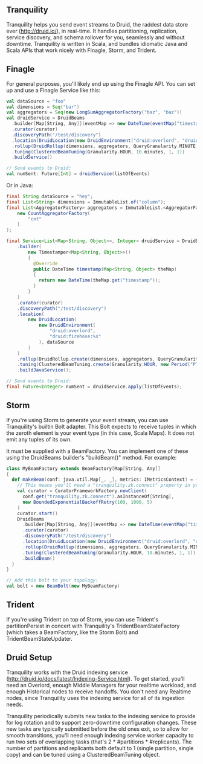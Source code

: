 ## Tranquility

Tranquility helps you send event streams to Druid, the raddest data store ever (http://druid.io/), in real-time. It
handles partitioning, replication, service discovery, and schema rollover for you, seamlessly and without downtime.
Tranquility is written in Scala, and bundles idiomatic Java and Scala APIs that work nicely with Finagle, Storm, and
Trident.

## Finagle

For general purposes, you'll likely end up using the Finagle API. You can set up and use a Finagle Service like this:

```scala
val dataSource = "foo"
val dimensions = Seq("bar")
val aggregators = Seq(new LongSumAggregatorFactory("baz", "baz"))
val druidService = DruidBeams
  .builder[Map[String, Any]](eventMap => new DateTime(eventMap("timestamp")))
  .curator(curator)
  .discoveryPath("/test/discovery")
  .location(DruidLocation(new DruidEnvironment("druid:overlord", "druid:firehose:%s"), dataSource))
  .rollup(DruidRollup(dimensions, aggregators, QueryGranularity.MINUTE))
  .tuning(ClusteredBeamTuning(Granularity.HOUR, 10.minutes, 1, 1))
  .buildService()

// Send events to Druid:
val numSent: Future[Int] = druidService(listOfEvents)
```

Or in Java:

```java
final String dataSource = "hey";
final List<String> dimensions = ImmutableList.of("column");
final List<AggregatorFactory> aggregators = ImmutableList.<AggregatorFactory>of(
    new CountAggregatorFactory(
        "cnt"
    )
);

final Service<List<Map<String, Object>>, Integer> druidService = DruidBeams
    .builder(
        new Timestamper<Map<String, Object>>()
        {
          @Override
          public DateTime timestamp(Map<String, Object> theMap)
          {
            return new DateTime(theMap.get("timestamp"));
          }
        }
    )
    .curator(curator)
    .discoveryPath("/test/discovery")
    .location(
        new DruidLocation(
            new DruidEnvironment(
                "druid:overlord",
                "druid:firehose:%s"
            ), dataSource
        )
    )
    .rollup(DruidRollup.create(dimensions, aggregators, QueryGranularity.MINUTE))
    .tuning(ClusteredBeamTuning.create(Granularity.HOUR, new Period("PT0M"), new Period("PT10M"), 1, 1))
    .buildJavaService();

// Send events to Druid:
final Future<Integer> numSent = druidService.apply(listOfEvents);
```

## Storm

If you're using Storm to generate your event stream, you can use Tranquility's builtin Bolt adapter. This Bolt expects
to receive tuples in which the zeroth element is your event type (in this case, Scala Maps). It does not emit any
tuples of its own.

It must be supplied with a BeamFactory. You can implement one of these using the DruidBeams builder's "buildBeam()"
method. For example:

```scala
class MyBeamFactory extends BeamFactory[Map[String, Any]]
{
  def makeBeam(conf: java.util.Map[_, _], metrics: IMetricsContext) = {
    // This means you'll need a "tranquility.zk.connect" property in your Storm topology.
    val curator = CuratorFrameworkFactory.newClient(
      conf.get("tranquility.zk.connect").asInstanceOf[String],
      new BoundedExponentialBackoffRetry(100, 1000, 5)
    )
    curator.start()
    DruidBeams
      .builder[Map[String, Any]](eventMap => new DateTime(eventMap("timestamp")))
      .curator(curator)
      .discoveryPath("/test/discovery")
      .location(DruidLocation(new DruidEnvironment("druid:overlord", "druid:firehose:%s"), dataSource))
      .rollup(DruidRollup(dimensions, aggregators, QueryGranularity.MINUTE))
      .tuning(ClusteredBeamTuning(Granularity.HOUR, 10.minutes, 1, 1))
      .buildBeam()
  }
}

// Add this bolt to your topology:
val bolt = new BeamBolt(new MyBeamFactory)
```

## Trident

If you're using Trident on top of Storm, you can use Trident's partitionPersist in concert with Tranquility's
TridentBeamStateFactory (which takes a BeamFactory, like the Storm Bolt) and TridentBeamStateUpdater.

## Druid Setup

Tranquility works with the Druid indexing service (http://druid.io/docs/latest/Indexing-Service.html). To get started, you'll need an Overlord, enough Middle Managers for your realtime workload, and enough Historical nodes to receive handoffs. You don't need any Realtime nodes, since Tranquility uses the indexing service for all of its ingestion needs.

Tranquility periodically submits new tasks to the indexing service to provide for log rotation and to support zero-downtime configuration changes. These new tasks are typically submitted before the old ones exit, so to allow for smooth transitions, you'll need enough indexing service worker capacity to run two sets of overlapping tasks (that's 2 * #partitions * #replicants). The number of partitions and replicants both default to 1 (single partition, single copy) and can be tuned using a ClusteredBeamTuning object.
